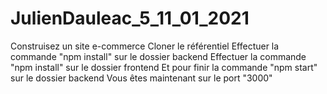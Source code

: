 # JulienDauleac_5_11_01_2021
Construisez un site e-commerce
Cloner le référentiel
Effectuer  la commande "npm  install" sur le dossier backend
Effectuer la commande  "npm install" sur le dossier frontend
Et pour finir la commande "npm start" sur le dossier backend
Vous êtes maintenant sur le port "3000"
